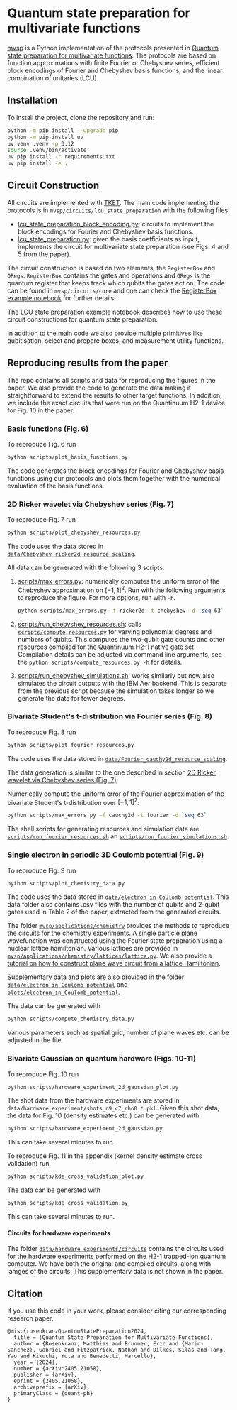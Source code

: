 # Quantum state preparation for multivariate functions

[mvsp](https://github.com/CQCL/mvsp) is a Python implementation of the protocols presented in [Quantum state preparation for multivariate functions](https://arxiv.org/abs/2405.21058). The protocols are based on function approximations with finite Fourier or Chebyshev series, efficient block encodings of Fourier and Chebyshev basis functions, and the linear combination of unitaries (LCU).

## Installation

To install the project, clone the repository and run:

```sh
python -m pip install --upgrade pip
python -m pip install uv
uv venv .venv -p 3.12
source .venv/bin/activate
uv pip install -r requirements.txt
uv pip install -e .
```

## Circuit Construction

All circuits are implemented with [TKET](https://github.com/CQCL/tket). The main code implementing the protocols is in `mvsp/circuits/lcu_state_preparation` with the following files:

- [lcu_state_preparation_block_encoding.py](mvsp/circuits/lcu_state_preparation/lcu_state_preparation_block_encoding.py): circuits to implement the block encodings for Fourier and Chebyshev basis functions.
- [lcu_state_preparation.py](mvsp/circuits/lcu_state_preparation/lcu_state_preparation.py): given the basis coefficients as input, implements the circuit for multivariate state preparation (see Figs. 4 and 5 from the paper).
  
The circuit construction is based on two elements, the `RegisterBox` and `QRegs`. `RegisterBox` contains the gates and operations and `QRegs` is the quantum register that keeps track which qubits the gates act on. The code can be found in `mvsp/circuits/core` and one can check the [RegisterBox example notebook](examples/circuits/intro_registerbox.ipynb) for further details.

The [LCU state preparation example notebook](examples/circuits/LCUStatePreparationBox_example.ipynb) describes how to use these circuit constructions for quantum state preparation.

In addition to the main code we also provide multiple primitives like qubitisation, select and prepare boxes, and measurement utility functions.

## Reproducing results from the paper

The repo contains all scripts and data for reproducing the figures in the paper. We also provide the code to generate the data making it straightforward to extend the results to other target functions. In addition, we include the exact circuits that were run on the Quantinuum H2-1 device for Fig. 10 in the paper.

### Basis functions (Fig. 6)

To reproduce Fig. 6 run

```sh
python scripts/plot_basis_functions.py
```

The code generates the block encodings for Fourier and Chebyshev basis functions using our protocols and plots them together with the numerical evaluation of the basis functions.

### 2D Ricker wavelet via Chebyshev series (Fig. 7)

To reproduce Fig. 7 run

```sh
python scripts/plot_chebyshev_resources.py
```

The code uses the data stored in [`data/Chebyshev_ricker2d_resource_scaling`](data/Chebyshev_ricker2d_resource_scaling).

All data can be generated with the following 3 scripts.

1. [scripts/max_errors.py](scripts/max_errors.py): numerically computes the uniform error of the Chebyshev approximation on $[-1,1]^2$. Run with the following arguments to reproduce the figure. For more options, run with `-h`.

    ```sh
    python scripts/max_errors.py -f ricker2d -t chebyshev -d `seq 63`
    ```

2. [scripts/run_chebyshev_resources.sh](scripts/run_chebyshev_resources.sh): calls [`scripts/compute_resources.py`](scripts/compute_resources.py) for varying polynomial degress and numbers of qubits. This computes the two-qubit gate counts and other resources compiled for the Quantinuum H2-1 native gate set. Compilation details can be adjusted via command line arguments, see the `python scripts/compute_resources.py -h` for details.
3. [scripts/run_chebyshev_simulations.sh](scripts/run_chebyshev_simulations.sh): works similarly but now also simulates the circuit outputs with the IBM Aer backend. This is separate from the previous script because the simulation takes longer so we generate the data for fewer degrees.

### Bivariate Student's t-distribution via Fourier series (Fig. 8)

To reproduce Fig. 8 run

```sh
python scripts/plot_fourier_resources.py
```

The code uses the data stored in [`data/Fourier_cauchy2d_resource_scaling`](data/Fourier_cauchy2d_resource_scaling).

The data generation is similar to the one described in section [2D Ricker wavelet via Chebyshev series (Fig. 7)](#2d-ricker-wavelet-via-chebyshev-series-fig-7).

Numerically compute the uniform error of the Fourier approximation of the bivariate Student's t-distribution over $[-1, 1]^2$:

```sh
python scripts/max_errors.py -f cauchy2d -t fourier -d `seq 63`
```

The shell scripts for generating resources and simulation data are [`scripts/run_fourier_resources.sh`](scripts/run_fourier_resources.sh) an [`scripts/run_fourier_simulations.sh`](scripts/run_fourier_simulations.sh).

### Single electron in periodic 3D Coulomb potential (Fig. 9)

To reproduce Fig. 9 run

```sh
python scripts/plot_chemistry_data.py
```

The code uses the data stored in [`data/electron_in_Coulomb_potential`](data/electron_in_Coulomb_potential). This data folder also contains .csv files with the number of qubits and 2-qubit gates used in Table 2 of the paper, extracted from the generated circuits.

The folder  [`mvsp/applications/chemistry`](mvsp/applications/chemistry) provides the methods to reproduce the circuits for the chemistry experiments. A single particle plane wavefunction was constructed using the Fourier state preparation using a nuclear lattice hamiltonian. Various lattices are provided in [`mvsp/applications/chemistry/lattices/lattice.py`](mvsp/applications/chemistry/lattices/lattice.py). We also provide a [tutorial on how to construct plane wave circuit from a lattice Hamiltonian](examples/circuit_plane_waves.ipynb).

Supplementary data and plots are also provided in the folder [`data/electron_in_Coulomb_potential`](data/electron_in_Coulomb_potential) and [`plots/electron_in_Coulomb_potential`](plots/electron_in_Coulomb_potential).

The data can be generated with

```sh
python scripts/compute_chemistry_data.py
```

Various parameters such as spatial grid, number of plane waves etc. can be adjusted in the file.


### Bivariate Gaussian on quantum hardware (Figs. 10-11)

To reproduce Fig. 10 run

```sh
python scripts/hardware_experiment_2d_gaussian_plot.py
```

The shot data from the hardware experiments are stored in `data/hardware_experiment/shots_n9_c7_rho0.*.pkl`. Given this shot data, the data for Fig. 10 (density estimates etc.) can be generated with

```sh
python scripts/hardware_experiment_2d_gaussian.py
```

This can take several minutes to run.

To reproduce Fig. 11 in the appendix (kernel density estimate cross validation) run

```sh
python scripts/kde_cross_validation_plot.py
```

The data can be generated with

```sh
python scripts/kde_cross_validation.py
```

This can take several minutes to run.

#### Circuits for hardware experiments

The folder [`data/hardware_experiments/circuits`](data/hardware_experiments/circuits) contains the circuits used for the hardware experiments performed on the H2-1 trapped-ion quantum computer. We have both the original and compiled circuits, along with iamges of the circuits. This supplementary data is not shown in the paper.

## Citation

If you use this code in your work, please consider citing our corresponding research paper.

```text
@misc{rosenkranzQuantumStatePreparation2024,
  title = {Quantum State Preparation for Multivariate Functions},
  author = {Rosenkranz, Matthias and Brunner, Eric and {Marin-Sanchez}, Gabriel and Fitzpatrick, Nathan and Dilkes, Silas and Tang, Yao and Kikuchi, Yuta and Benedetti, Marcello},
  year = {2024},
  number = {arXiv:2405.21058},
  publisher = {arXiv},
  eprint = {2405.21058},
  archiveprefix = {arXiv},
  primaryClass = {quant-ph}
}
```
